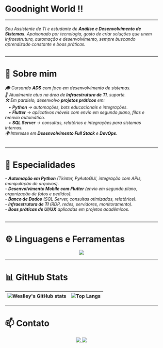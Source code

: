 <h1 align="left"> Goodnight World !!</h1>

---

<h6>
Sou Assistente de TI e estudante de <b>Análise e Desenvolvimento de Sistemas</b>.  
Apaixonado por tecnologia, gosto de criar soluções que unem infraestrutura, automação e desenvolvimento, sempre buscando aprendizado constante e boas práticas.
</h6>

---

<h1>🚀 Sobre mim</h1>
<h6>
🎓 Cursando <b>ADS</b> com foco em desenvolvimento de sistemas.<br>
💼 Atualmente atuo na área de <b>Infraestrutura de TI</b>, suporte.<br>
🛠️ Em paralelo, desenvolvo <b>projetos práticos</b> em:<br>
&nbsp;&nbsp;&nbsp;• <b>Python</b> → automações, bots educacionais e integrações.<br>
&nbsp;&nbsp;&nbsp;• <b>Flutter</b> → aplicativos móveis com envio em segundo plano, filas e reenvio automático.<br>
&nbsp;&nbsp;&nbsp;• <b>SQL Server</b> → consultas, relatórios e integrações para sistemas internos.<br>
🌍 Interesse em <b>Desenvolvimento Full Stack</b> e <b>DevOps</b>.
</h6>


---

<h1>🧩 Especialidades</h1>
<h6>
- <b>Automação em Python</b> (Tkinter, PyAutoGUI, integração com APIs, manipulação de arquivos).<br>
- <b>Desenvolvimento Mobile com Flutter</b> (envio em segundo plano, organização de fotos e pedidos).<br>
- <b>Banco de Dados</b> (SQL Server, consultas otimizadas, relatórios).<br>
- <b>Infraestrutura de TI</b> (RDP, redes, servidores, monitoramento).<br>
- <b>Boas práticas de UI/UX</b> aplicadas em projetos acadêmicos.<br>
</h6>

---

<h1>⚙️ Linguagens e Ferramentas</h1>
<div align="center">
  <img src="https://skillicons.dev/icons?i=python,flutter,dart,sqlite,mysql,git,github,html,css,js,vscode,pycharm,androidstudio,ubuntu,typescript" />
</div>

---

<h1>📊 GitHub Stats</h1>
<div align="center">

| ![Weslley's GitHub stats](https://github-readme-stats.vercel.app/api?username=weslley-larroza&show_icons=true&theme=tokyonight) | ![Top Langs](https://github-readme-stats.vercel.app/api/top-langs/?username=weslley-larroza&layout=compact&theme=tokyonight) |
|---|---|

</div>

---

<h1>📫 Contato</h1>
<div align="center">
  <a href="https://www.linkedin.com/in/weslley-larroza" target="_blank">
    <img src="https://img.shields.io/badge/-LinkedIn-%230077B5?style=for-the-badge&logo=linkedin&logoColor=white">
  </a>
  <a href="mailto:weslleylarroza@outlook.com">
    <img src="https://img.shields.io/badge/-Outlook-%230072C6?style=for-the-badge&logo=microsoft-outlook&logoColor=white">
  </a>
</div>

